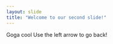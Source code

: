 ```yaml
---
layout: slide
title: "Welcome to our second slide!"
---
```

Goga cool
Use the left arrow to go back!
